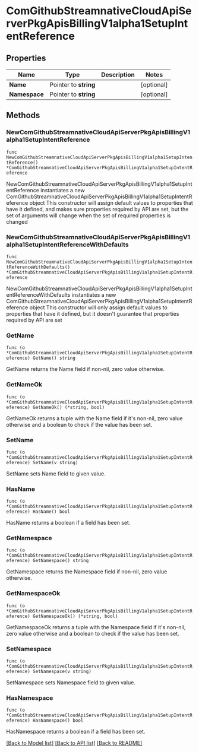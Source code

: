 # ComGithubStreamnativeCloudApiServerPkgApisBillingV1alpha1SetupIntentReference

## Properties

Name | Type | Description | Notes
------------ | ------------- | ------------- | -------------
**Name** | Pointer to **string** |  | [optional] 
**Namespace** | Pointer to **string** |  | [optional] 

## Methods

### NewComGithubStreamnativeCloudApiServerPkgApisBillingV1alpha1SetupIntentReference

`func NewComGithubStreamnativeCloudApiServerPkgApisBillingV1alpha1SetupIntentReference() *ComGithubStreamnativeCloudApiServerPkgApisBillingV1alpha1SetupIntentReference`

NewComGithubStreamnativeCloudApiServerPkgApisBillingV1alpha1SetupIntentReference instantiates a new ComGithubStreamnativeCloudApiServerPkgApisBillingV1alpha1SetupIntentReference object
This constructor will assign default values to properties that have it defined,
and makes sure properties required by API are set, but the set of arguments
will change when the set of required properties is changed

### NewComGithubStreamnativeCloudApiServerPkgApisBillingV1alpha1SetupIntentReferenceWithDefaults

`func NewComGithubStreamnativeCloudApiServerPkgApisBillingV1alpha1SetupIntentReferenceWithDefaults() *ComGithubStreamnativeCloudApiServerPkgApisBillingV1alpha1SetupIntentReference`

NewComGithubStreamnativeCloudApiServerPkgApisBillingV1alpha1SetupIntentReferenceWithDefaults instantiates a new ComGithubStreamnativeCloudApiServerPkgApisBillingV1alpha1SetupIntentReference object
This constructor will only assign default values to properties that have it defined,
but it doesn't guarantee that properties required by API are set

### GetName

`func (o *ComGithubStreamnativeCloudApiServerPkgApisBillingV1alpha1SetupIntentReference) GetName() string`

GetName returns the Name field if non-nil, zero value otherwise.

### GetNameOk

`func (o *ComGithubStreamnativeCloudApiServerPkgApisBillingV1alpha1SetupIntentReference) GetNameOk() (*string, bool)`

GetNameOk returns a tuple with the Name field if it's non-nil, zero value otherwise
and a boolean to check if the value has been set.

### SetName

`func (o *ComGithubStreamnativeCloudApiServerPkgApisBillingV1alpha1SetupIntentReference) SetName(v string)`

SetName sets Name field to given value.

### HasName

`func (o *ComGithubStreamnativeCloudApiServerPkgApisBillingV1alpha1SetupIntentReference) HasName() bool`

HasName returns a boolean if a field has been set.

### GetNamespace

`func (o *ComGithubStreamnativeCloudApiServerPkgApisBillingV1alpha1SetupIntentReference) GetNamespace() string`

GetNamespace returns the Namespace field if non-nil, zero value otherwise.

### GetNamespaceOk

`func (o *ComGithubStreamnativeCloudApiServerPkgApisBillingV1alpha1SetupIntentReference) GetNamespaceOk() (*string, bool)`

GetNamespaceOk returns a tuple with the Namespace field if it's non-nil, zero value otherwise
and a boolean to check if the value has been set.

### SetNamespace

`func (o *ComGithubStreamnativeCloudApiServerPkgApisBillingV1alpha1SetupIntentReference) SetNamespace(v string)`

SetNamespace sets Namespace field to given value.

### HasNamespace

`func (o *ComGithubStreamnativeCloudApiServerPkgApisBillingV1alpha1SetupIntentReference) HasNamespace() bool`

HasNamespace returns a boolean if a field has been set.


[[Back to Model list]](../README.md#documentation-for-models) [[Back to API list]](../README.md#documentation-for-api-endpoints) [[Back to README]](../README.md)


